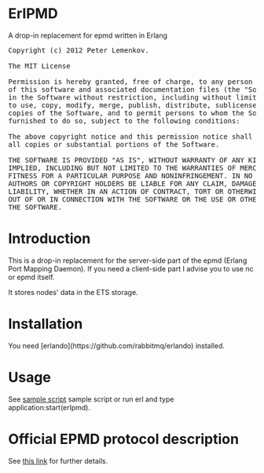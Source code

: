 <h1>ErlPMD</h1>

A drop-in replacement for epmd written in Erlang

<pre>
Copyright (c) 2012 Peter Lemenkov.

The MIT License

Permission is hereby granted, free of charge, to any person obtaining a copy
of this software and associated documentation files (the "Software"), to deal
in the Software without restriction, including without limitation the rights
to use, copy, modify, merge, publish, distribute, sublicense, and/or sell
copies of the Software, and to permit persons to whom the Software is
furnished to do so, subject to the following conditions:

The above copyright notice and this permission notice shall be included in
all copies or substantial portions of the Software.

THE SOFTWARE IS PROVIDED "AS IS", WITHOUT WARRANTY OF ANY KIND, EXPRESS OR
IMPLIED, INCLUDING BUT NOT LIMITED TO THE WARRANTIES OF MERCHANTABILITY,
FITNESS FOR A PARTICULAR PURPOSE AND NONINFRINGEMENT. IN NO EVENT SHALL THE
AUTHORS OR COPYRIGHT HOLDERS BE LIABLE FOR ANY CLAIM, DAMAGES OR OTHER
LIABILITY, WHETHER IN AN ACTION OF CONTRACT, TORT OR OTHERWISE, ARISING FROM,
OUT OF OR IN CONNECTION WITH THE SOFTWARE OR THE USE OR OTHER DEALINGS IN
THE SOFTWARE.
</pre>

<h1>Introduction</h1>

This is a drop-in replacement for the server-side part of the epmd (Erlang Port
Mapping Daemon). If you need a client-side part I advise you to use nc or epmd
itself.

It stores nodes' data in the ETS storage.

<h1>Installation</h1>
You need [erlando](https://github.com/rabbitmq/erlando) installed.

<h1>Usage</h1>

See [sample script](https://raw.github.com/lemenkov/erlpmd/master/priv/erlpmd.sh) sample script or run erl and type
application:start(erlpmd).

<h1>Official EPMD protocol description</h1>

See [this link](http://www.erlang.org/doc/apps/erts/erl_dist_protocol.html) for further details.
